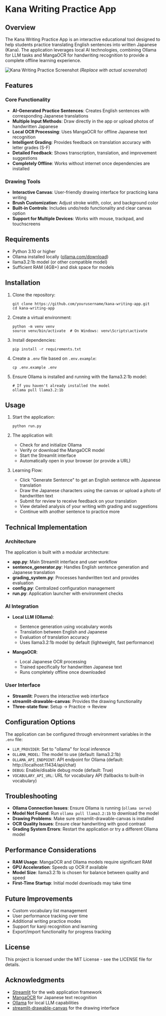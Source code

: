 # Kana Writing Practice App

## Overview
The Kana Writing Practice App is an interactive educational tool designed to help students practice translating English sentences into written Japanese (Kana). The application leverages local AI technologies, combining Ollama for LLM tasks and MangaOCR for handwriting recognition to provide a complete offline learning experience.

![Kana Writing Practice Screenshot](https://i.imgur.com/placeholder.png) _(Replace with actual screenshot)_

## Features

### Core Functionality
- **AI-Generated Practice Sentences**: Creates English sentences with corresponding Japanese translations
- **Multiple Input Methods**: Draw directly in the app or upload photos of handwritten Japanese
- **Local OCR Processing**: Uses MangaOCR for offline Japanese text recognition
- **Intelligent Grading**: Provides feedback on translation accuracy with letter grades (S-F)
- **Detailed Feedback**: Shows transcription, translation, and improvement suggestions
- **Completely Offline**: Works without internet once dependencies are installed

### Drawing Tools
- **Interactive Canvas**: User-friendly drawing interface for practicing kana writing
- **Brush Customization**: Adjust stroke width, color, and background color
- **Built-in Controls**: Includes undo/redo functionality and clear canvas option
- **Support for Multiple Devices**: Works with mouse, trackpad, and touchscreens

## Requirements

- Python 3.10 or higher
- Ollama installed locally ([ollama.com/download](https://ollama.com/download))
- llama3.2:1b model (or other compatible model)
- Sufficient RAM (4GB+) and disk space for models

## Installation

1. Clone the repository:
   ```
   git clone https://github.com/yourusername/kana-writing-app.git
   cd kana-writing-app
   ```

2. Create a virtual environment:
   ```
   python -m venv venv
   source venv/bin/activate  # On Windows: venv\Scripts\activate
   ```

3. Install dependencies:
   ```
   pip install -r requirements.txt
   ```

4. Create a `.env` file based on `.env.example`:
   ```
   cp .env.example .env
   ```

5. Ensure Ollama is installed and running with the llama3.2:1b model:
   ```
   # If you haven't already installed the model
   ollama pull llama3.2:1b
   ```

## Usage

1. Start the application:
   ```
   python run.py
   ```

2. The application will:
   - Check for and initialize Ollama 
   - Verify or download the MangaOCR model
   - Start the Streamlit interface
   - Automatically open in your browser (or provide a URL)

3. Learning Flow:
   - Click "Generate Sentence" to get an English sentence with Japanese translation
   - Draw the Japanese characters using the canvas or upload a photo of handwritten text
   - Submit for review to receive feedback on your translation
   - View detailed analysis of your writing with grading and suggestions
   - Continue with another sentence to practice more

## Technical Implementation

### Architecture
The application is built with a modular architecture:

- **app.py**: Main Streamlit interface and user workflow
- **sentence_generator.py**: Handles English sentence generation and Japanese translation
- **grading_system.py**: Processes handwritten text and provides evaluation
- **config.py**: Centralized configuration management
- **run.py**: Application launcher with environment checks

### AI Integration
- **Local LLM (Ollama)**:
  - Sentence generation using vocabulary words
  - Translation between English and Japanese
  - Evaluation of translation accuracy
  - Uses llama3.2:1b model by default (lightweight, fast performance)

- **MangaOCR**:
  - Local Japanese OCR processing
  - Trained specifically for handwritten Japanese text
  - Runs completely offline once downloaded

### User Interface
- **Streamlit**: Powers the interactive web interface
- **streamlit-drawable-canvas**: Provides the drawing functionality
- **Three-state flow**: Setup → Practice → Review

## Configuration Options

The application can be configured through environment variables in the `.env` file:

- `LLM_PROVIDER`: Set to "ollama" for local inference
- `OLLAMA_MODEL`: The model to use (default: llama3.2:1b)
- `OLLAMA_API_ENDPOINT`: API endpoint for Ollama (default: http://localhost:11434/api/chat)
- `DEBUG`: Enable/disable debug mode (default: True)
- `VOCABULARY_API_URL`: URL for vocabulary API (fallbacks to built-in vocabulary)

## Troubleshooting

- **Ollama Connection Issues**: Ensure Ollama is running (`ollama serve`)
- **Model Not Found**: Run `ollama pull llama3.2:1b` to download the model
- **Drawing Problems**: Make sure streamlit-drawable-canvas is installed
- **OCR Quality Issues**: Ensure clear handwriting with good contrast
- **Grading System Errors**: Restart the application or try a different Ollama model

## Performance Considerations

- **RAM Usage**: MangaOCR and Ollama models require significant RAM
- **GPU Acceleration**: Speeds up OCR if available
- **Model Size**: llama3.2:1b is chosen for balance between quality and speed
- **First-Time Startup**: Initial model downloads may take time

## Future Improvements

- Custom vocabulary list management
- User performance tracking over time
- Additional writing practice modes
- Support for kanji recognition and learning
- Export/import functionality for progress tracking

## License

This project is licensed under the MIT License - see the LICENSE file for details.

## Acknowledgments

- [Streamlit](https://streamlit.io/) for the web application framework
- [MangaOCR](https://github.com/kha-white/manga-ocr) for Japanese text recognition
- [Ollama](https://ollama.com/) for local LLM capabilities
- [streamlit-drawable-canvas](https://github.com/andfanilo/streamlit-drawable-canvas) for the drawing interface 